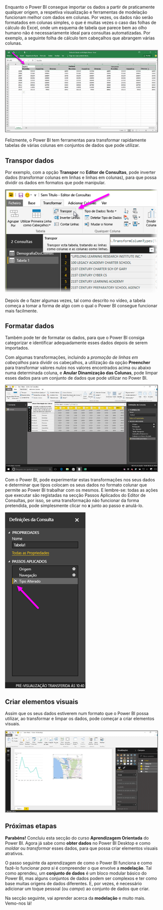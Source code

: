 Enquanto o Power BI consegue importar os dados a partir de praticamente qualquer origem, a respetiva visualização e ferramentas de modelação funcionam melhor com dados em colunas. Por vezes, os dados não serão formatados em colunas simples, o que é muitas vezes o caso das folhas de cálculo do Excel, onde um esquema de tabela que parece bem ao olho humano não é necessariamente ideal para consultas automatizadas. Por exemplo, a seguinte folha de cálculo tem cabeçalhos que abrangem várias colunas.

![](media/1-5-cleaning-irregular-data/1-5_1.png)

Felizmente, o Power BI tem ferramentas para transformar rapidamente tabelas de várias colunas em conjuntos de dados que pode utilizar.

## <a name="transpose-data"></a>Transpor dados
Por exemplo, com a opção **Transpor** no **Editor de Consultas**, pode inverter dados (transformar colunas em linhas e linhas em colunas), para que possa dividir os dados em formatos que pode manipular.

![](media/1-5-cleaning-irregular-data/1-5_2.png)

Depois de o fazer algumas vezes, tal como descrito no vídeo, a tabela começa a tomar a forma de algo com o qual o Power BI consegue funcionar mais facilmente.

## <a name="format-data"></a>Formatar dados
Também pode ter de formatar os dados, para que o Power BI consiga categorizar e identificar adequadamente esses dados depois de serem importados.

Com algumas transformações, incluindo a *promoção de linhas em cabeçalhos* para dividir os cabeçalhos, a utilização da opção **Preencher** para transformar valores *nulos* nos valores encontrados acima ou abaixo numa determinada coluna, e **Anular Dinamização das Colunas**, pode limpar esses dados para um conjunto de dados que pode utilizar no Power BI.

![](media/1-5-cleaning-irregular-data/1-5_3.png)

Com o Power BI, pode experimentar estas transformações nos seus dados e determinar que tipos colocam os seus dados no formato colunar que permite ao Power BI trabalhar com os mesmos. E lembre-se: todas as ações que executar são registadas na secção Passos Aplicados do Editor de Consultas, por isso, se uma transformação não funcionar da forma pretendida, pode simplesmente clicar no **x** junto ao passo e anulá-lo.

![](media/1-5-cleaning-irregular-data/1-5_5.png)

## <a name="create-visuals"></a>Criar elementos visuais
Assim que os seus dados estiverem num formato que o Power BI possa utilizar, ao transformar e limpar os dados, pode começar a criar elementos visuais.

![](media/1-5-cleaning-irregular-data/1-5_4.png)

## <a name="next-steps"></a>Próximas etapas
**Parabéns!** Concluiu esta secção do curso **Aprendizagem Orientada** do Power BI. Agora já sabe como **obter dados** no Power BI Desktop e como *moldar* ou *transformar* esses dados, para que possa criar elementos visuais atrativos.

O passo seguinte da aprendizagem de como o Power BI funciona e como fazê-lo funcionar *para si* é compreender o que envolve a **modelação**. Tal como aprendeu, um **conjunto de dados** é um bloco modular básico do Power BI, mas alguns conjuntos de dados podem ser complexos e ter como base muitas origens de dados diferentes. E, por vezes, é necessário adicionar um toque pessoal (ou *campo*) ao conjunto de dados que criar.

Na secção seguinte, vai aprender acerca da **modelação** e muito mais. Vemo-nos lá!

